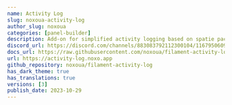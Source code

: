 ```yaml
---
name: Activity Log
slug: noxoua-activity-log
author_slug: noxoua
categories: [panel-builder]
description: Add-on for simplified activity logging based on spatie package.
discord_url: https://discord.com/channels/883083792112300104/1167950609970888774
docs_url: https://raw.githubusercontent.com/noxoua/filament-activity-log/main/README.md
url: https://activity-log.noxo.app
github_repository: noxoua/filament-activity-log
has_dark_theme: true
has_translations: true
versions: [3]
publish_date: 2023-10-29
---
```

